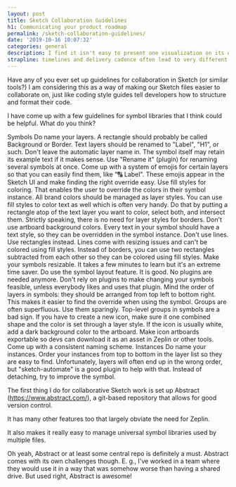 ```yaml
---
layout: post
title: Sketch Collaboration Guidelines
h1: Communicating your product roadmap
permalink: /sketch-collaboration-guidelines/
date: '2019-10-16 10:07:32'
categories: general
description: I find it isn't easy to present one visualization on its own to communicate everything you're trying to say and not create more and more questions around timelines etc.
strapline: timelines and delivery cadence often lead to very different challenges and pressures. 
---
```

Have any of you ever set up guidelines for collaboration in Sketch (or similar tools?) I am considering this as a way of making our Sketch files easier to collaborate on, just like coding style guides tell developers how to structure and format their code.

I have come up with a few guidelines for symbol libraries that I think could be helpful. What do you think?

Symbols
Do name your layers.
A rectangle should probably be called Background or Border.
Text layers should be renamed to "Label", "H1", or such. Don't leave the automatic layer name in. The symbol itself may retain its example text if it makes sense.
Use "Rename it" (plugin) for renaming several symbols at once.
Come up with a system of emojis for certain layers so that you can easily find them, like "🔠 Label". These emojis appear in the Sketch UI and make finding the right override easy.
Use fill styles for coloring. That enables the user to override the colors in their symbol instance.
All brand colors should be managed as layer styles.
You can use fill styles to color text as well which is often very handy. Do that by putting a rectangle atop of the text layer you want to color, select both, and intersect them.
Strictly speaking, there is no need for layer styles for borders.
Don't use artboard background colors.
Every text in your symbol should have a text style, so they can be overridden in the symbol instance.
Don't use lines. Use rectangles instead. Lines come with resizing issues and can't be colored using fill styles.
Instead of borders, you can use two rectangles subtracted from each other so they can be colored using fill styles.
Make your symbols resizable. It takes a few minutes to learn but it's an extreme time saver.
Do use the symbol layout feature. It is good. No plugins are needed anymore.
Don't rely on plugins to make changing your symbols feasible, unless everybody likes and uses that plugin.
Mind the order of layers in symbols: they should be arranged from top left to bottom right. This makes it easier to find the override when using the symbol.
Groups are often superfluous. Use them sparingly. Top-level groups in symbols are a bad sign.
If you have to create a new icon, make sure it one combined shape and the color is set through a layer style. If the icon is usually white, add a dark background color to the artboard. Make icon artboards exportable so devs can download it as an asset in Zeplin or other tools.
Come up with a consistent naming scheme.
Instances
Do name your instances.
Order your instances from top to bottom in the layer list so they are easy to find. Unfortunately, layers will often end up in the wrong order, but "sketch-automate" is a good plugin to help with that.
Instead of detaching, try to improve the symbol.








The first thing I do for collaborative  Sketch work is set up Abstract (https://www.abstract.com/), a git-based repository that allows for good version control. 

It has many other features too that largely obviate the need for Zeplin.

It also makes it really easy to manage universal symbol libraries used by multiple files. 







Oh yeah, Abstract or at least some central repo is definitely a must. Abstract comes with its own challenges though. E. g., I've worked in a team where they would use it in a way that was somehow worse than having a shared drive. But used right, Abstract is awesome!